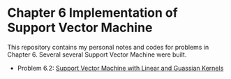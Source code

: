 # Chapter 6 Implementation of Support Vector Machine

This repository contains my personal notes and codes for problems in Chapter 6. Several several Support Vector Machine were built.

- Problem 6.2: [Support Vector Machine with Linear and Guassian Kernels](https://github.com/Hatchin/Machine-Learning-Zhou_Zhihua/tree/master/Chap6/Problem6.2)


